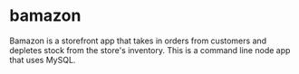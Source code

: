 # bamazon
Bamazon is a storefront app that takes in orders from customers and depletes stock from the store's inventory. This is a command line node app that uses MySQL.
